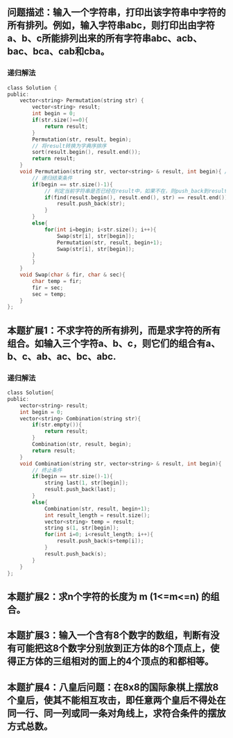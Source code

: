 ## 问题描述：输入一个字符串，打印出该字符串中字符的所有排列。例如，输入字符串abc，则打印出由字符a、b、c所能排列出来的所有字符串abc、acb、bac、bca、cab和cba。
### 递归解法
```c
class Solution {
public:
    vector<string> Permutation(string str) {
        vector<string> result;
        int begin = 0;
        if(str.size()==0){
            return result;
        }
        Permutation(str, result, begin);
        // 将result转换为字典序排序
        sort(result.begin(), result.end());
        return result;
    }
    void Permutation(string str, vector<string> & result, int begin){ // 注意result需要以引用方式传递
        // 递归结束条件
        if(begin == str.size()-1){
            // 判定当前字符串是否已经在result中，如果不在，则push_back到result中
            if(find(result.begin(), result.end(), str) == result.end()){
                result.push_back(str);
            }
        }
        else{
            for(int i=begin; i<str.size(); i++){     
                Swap(str[i], str[begin]);
                Permutation(str, result, begin+1);
                Swap(str[i], str[begin]);
        }
        }
    }
    void Swap(char & fir, char & sec){
        char temp = fir;
        fir = sec;
        sec = temp;
    }
};
```

## 本题扩展1：不求字符的所有排列，而是求字符的所有组合。如输入三个字符a、b、c，则它们的组合有a、b、c、ab、ac、bc、abc.
### 递归解法
```c
class Solution{
public:
    vector<string> result;
    int begin = 0;
    vector<string> Combination(string str){
        if(str.empty()){
            return result;
        }
        Combination(str, result, begin);
        return result;
    }
    void Combination(string str, vector<string> & result, int begin){
        // 终止条件
        if(begin == str.size()-1){
            string last(1, str[begin]);
            result.push_back(last);
        }
        else{
            Combination(str, result, begin+1);
            int result_length = result.size();
            vector<string> temp = result;
            string s(1, str[begin]);
            for(int i=0; i<result_length; i++){
                result.push_back(s+temp[i]);
            }
            result.push_back(s);
        }           
    }
};
```

## 本题扩展2：求n个字符的长度为 m (1<=m<=n) 的组合。
## 本题扩展3：输入一个含有8个数字的数组，判断有没有可能把这8个数字分别放到正方体的8个顶点上，使得正方体的三组相对的面上的4个顶点的和都相等。
## 本题扩展4：八皇后问题：在8x8的国际象棋上摆放8个皇后，使其不能相互攻击，即任意两个皇后不得处在同一行、同一列或同一条对角线上，求符合条件的摆放方式总数。
